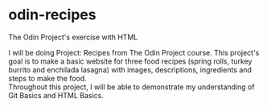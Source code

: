 # odin-recipes
The Odin Project's exercise with HTML

I will be doing Project: Recipes from The Odin Project  course. This project's goal is to make a basic website for three food recipes (spring rolls, turkey burrito and enchilada lasagna) with images, descriptions, ingredients and steps to make the food. <br>
Throughout this project, I will be able to demonstrate my understanding of Git Basics and HTML Basics. 
